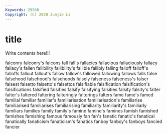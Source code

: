 ```yaml
---
Keywords: 29560
Copyright: (C) 2020 Junjie Li
---
```


# title

Write contents here!!!

falconry
falconry's 
falcons 
fall 
fall's 
fallacies 
fallacious 
fallaciously 
fallacy 
fallacy's 
fallen
fallibility 
fallibility's 
fallible 
fallibly 
falling 
falloff 
falloff's 
falloffs 
fallout 
fallout's
fallow 
fallow's 
fallowed 
fallowing 
fallows 
falls 
false 
falsehood 
falsehood's 
falsehoods
falsely 
falseness 
falseness's 
falser 
falsest 
falsetto 
falsetto's 
falsettos 
falsifiable 
falsification
falsification's 
falsifications 
falsified 
falsifies 
falsify 
falsifying 
falsities 
falsity 
falsity's 
falter
falter's 
faltered 
faltering 
falteringly 
falterings 
falters 
fame 
fame's 
famed 
familial
familiar 
familiar's 
familiarisation 
familiarisation's 
familiarise 
familiarised 
familiarises 
familiarising 
familiarity 
familiarity's
familiarly 
familiars 
families 
family 
family's 
famine 
famine's 
famines 
famish 
famished
famishes 
famishing 
famous 
famously 
fan 
fan's 
fanatic 
fanatic's 
fanatical 
fanatically
fanaticism 
fanaticism's 
fanatics 
fanboy 
fanboy's 
fanboys 
fancied 
fancier 
